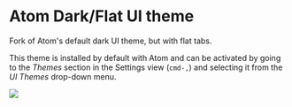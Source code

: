 # Atom Dark/Flat UI theme

Fork of Atom's default dark UI theme, but with flat tabs.

This theme is installed by default with Atom and can be activated by going to
the _Themes_ section in the Settings view (`cmd-,`) and selecting it from the
_UI Themes_ drop-down menu.

![](https://raw.github.com/sdegutis/atom-dark-flat-ui/master/darkflat.png)
